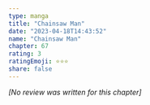 ```yaml
---
type: manga
title: "Chainsaw Man"
date: "2023-04-18T14:43:52"
name: "Chainsaw Man"
chapter: 67
rating: 3
ratingEmoji: ⭐️⭐️⭐️
share: false
---
```


*[No review was written for this chapter]*
